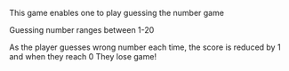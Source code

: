 This game enables one to play guessing the number game

Guessing number ranges between 1-20

As the player guesses wrong number each time, the score is reduced by 1 and when they reach 0 They lose game!
